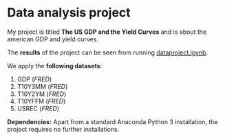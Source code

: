 # Data analysis project

My project is titled **The US GDP and the Yield Curves** and is about the american GDP and yield curves.

The **results** of the project can be seen from running [dataproject.ipynb](dataproject.ipynb).

We apply the **following datasets**:
1. GDP (*FRED*) 
1. T10Y3MM (*FRED*)
1. T10Y2YM (*FRED*) 
1. T10YFFM (*FRED*)
1. USREC (*FRED*) 


**Dependencies:** Apart from a standard Anaconda Python 3 installation, the project requires no further installations.
